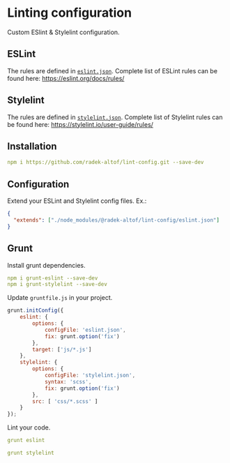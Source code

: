 # Linting configuration

Custom ESlint & Stylelint configuration.


## ESLint

The rules are defined in [`eslint.json`](eslint.json). Complete list of ESLint rules can be found here: https://eslint.org/docs/rules/


## Stylelint

The rules are defined in [`stylelint.json`](stylelint.json). Complete list of Stylelint rules can be found here: https://stylelint.io/user-guide/rules/


## Installation

```yaml
npm i https://github.com/radek-altof/lint-config.git --save-dev
```


## Configuration

Extend your ESLint and Stylelint config files. Ex.:

```json
{
  "extends": ["./node_modules/@radek-altof/lint-config/eslint.json"]
} 
```


## Grunt

Install grunt dependencies.

```yaml
npm i grunt-eslint --save-dev
npm i grunt-stylelint --save-dev
```

Update `gruntfile.js` in your project.

```js
grunt.initConfig({
	eslint: {
		options: {
			configFile: 'eslint.json',
			fix: grunt.option('fix')
		},
		target: ['js/*.js']
	},
	stylelint: {
		options: {
			configFile: 'stylelint.json',
			syntax: 'scss',
			fix: grunt.option('fix')
		},
		src: [ 'css/*.scss' ]
	}
});
```

Lint your code.

```yaml
grunt eslint 
```

```yaml
grunt stylelint
```